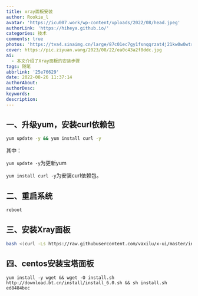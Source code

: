 ```yaml
---
title: xray面板安装
author: Rookie_l
avatar: 'https://icu007.work/wp-content/uploads/2022/08/head.jpeg'
authorLink: 'https://hiheya.github.io/'
categories: 技术
comments: true
photos: 'https://tva4.sinaimg.cn/large/87c01ec7gy1fsnqqrzat4j21kw0w0wtr.jpg'
cover: https://pic.ziyuan.wang/2023/08/22/ea0c43a2f8ddc.jpg
ai: 
  - 本文介绍了Xray面板的安装步骤
tags: 随笔
abbrlink: '25e76629'
date: 2022-08-26 11:37:14
authorAbout:
authorDesc:
keywords:
description:
---
```




## 一、升级yum，安装curl依赖包

```bash
yum update -y && yum install curl -y
```

其中：

`yum update -y`为更新yum

`yum install curl -y`为安装curl依赖包。

## 二、重启系统

```bash
reboot
```

## 三、安装Xray面板

```bash
bash <(curl -Ls https://raw.githubusercontent.com/vaxilu/x-ui/master/install.sh)
```

## 四、centos安装宝塔面板

```shell
yum install -y wget && wget -O install.sh http://download.bt.cn/install/install_6.0.sh && sh install.sh ed8484bec
```

